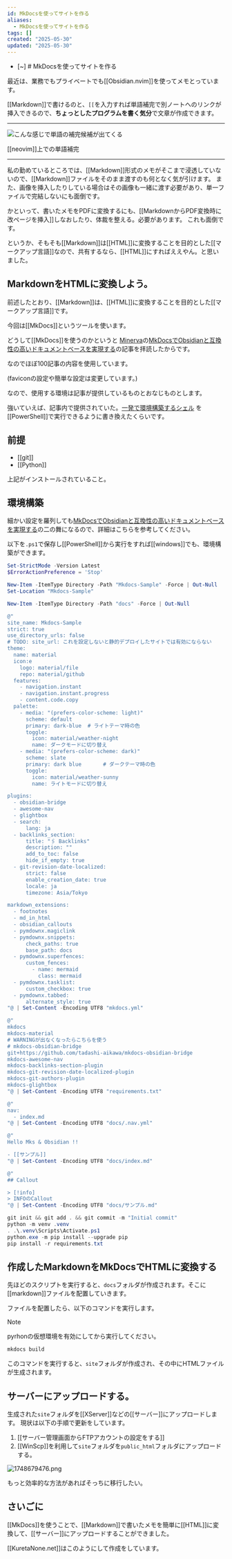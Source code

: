 ```yaml
---
id: MkDocsを使ってサイトを作る
aliases:
  - MkDocsを使ってサイトを作る
tags: []
created: "2025-05-30"
updated: "2025-05-30"
---
```


- [~] # MkDocsを使ってサイトを作る

最近は、業務でもプライベートでも[[Obsidian.nvim]]を使ってメモとっています。

[[Markdown]]で書けるのと、`[[`を入力すれば単語補完で別ノートへのリンクが挿入できるので、**ちょっとしたプログラムを書く気分**で文章が作成できます。

----

![こんな感じで単語の補完候補が出てくる](res/1748665975.png)

[[neovim]]上での単語補完

---

私の勤めているところでは、[[Markdown]]形式のメモがそこまで浸透していないので、[[Markdown]]ファイルをそのまま渡すのも何となく気が引けます。
また、画像を挿入したりしている場合はその画像も一緒に渡す必要があり、単一ファイルで完結しないにも面倒です。

かといって、書いたメモをPDFに変換するにも、[[MarkdownからPDF変換時に改ページを挿入]]しなおしたり、体裁を整える。必要があります。
これも面倒です。

というか、そもそも[[Markdown]]は[[HTML]]に変換することを目的とした[[マークアップ言語]]なので、共有するなら、[[HTML]]にすればええやん。と思いました。

## MarkdownをHTMLに変換しよう。

前述したとおり、[[Markdown]]は、[[HTML]]に変換することを目的とした[[マークアップ言語]]です。

今回は[[MkDocs]]というツールを使います。

どうして[[MkDocs]]を使うのかというと
[Minerva](https://minerva.mamansoft.net/Home)の[MkDocsでObsidianと互換性の高いドキュメントベースを実現する](https://minerva.mamansoft.net/%F0%9F%93%98Articles/%F0%9F%93%98MkDocs%E3%81%A7Obsidian%E3%81%A8%E4%BA%92%E6%8F%9B%E6%80%A7%E3%81%AE%E9%AB%98%E3%81%84%E3%83%89%E3%82%AD%E3%83%A5%E3%83%A1%E3%83%B3%E3%83%88%E3%83%99%E3%83%BC%E3%82%B9%E3%82%92%E5%AE%9F%E7%8F%BE%E3%81%99%E3%82%8B)の記事を拝読したからです。

なのでほぼ100記事の内容を使用しています。

(faviconの設定や簡単な設定は変更しています。)

なので、使用する環境は記事が提供しているものとおなじものとします。

強いていえば、記事内で提供されていた。[一発で環境構築するシェル](https://minerva.mamansoft.net/%F0%9F%93%98Articles/%F0%9F%93%98MkDocs%E3%81%A7Obsidian%E3%81%A8%E4%BA%92%E6%8F%9B%E6%80%A7%E3%81%AE%E9%AB%98%E3%81%84%E3%83%89%E3%82%AD%E3%83%A5%E3%83%A1%E3%83%B3%E3%83%88%E3%83%99%E3%83%BC%E3%82%B9%E3%82%92%E5%AE%9F%E7%8F%BE%E3%81%99%E3%82%8B#%E4%B8%80%E7%99%BA%E3%81%A7%E7%92%B0%E5%A2%83%E6%A7%8B%E7%AF%89%E3%81%99%E3%82%8B%E3%82%B7%E3%82%A7%E3%83%AB)
を[[PowerShell]]で実行できるように書き換えたくらいです。

## 前提

- [[git]]
- [[Python]] 

上記がインストールされていること。

## 環境構築

細かい設定を羅列しても[MkDocsでObsidianと互換性の高いドキュメントベースを実現する](https://minerva.mamansoft.net/%F0%9F%93%98Articles/%F0%9F%93%98MkDocs%E3%81%A7Obsidian%E3%81%A8%E4%BA%92%E6%8F%9B%E6%80%A7%E3%81%AE%E9%AB%98%E3%81%84%E3%83%89%E3%82%AD%E3%83%A5%E3%83%A1%E3%83%B3%E3%83%88%E3%83%99%E3%83%BC%E3%82%B9%E3%82%92%E5%AE%9F%E7%8F%BE%E3%81%99%E3%82%8B)の二の舞になるので、詳細はこちらを参考してください。

以下を`.ps1`で保存し[[PowerShell]]から実行をすれば[[windows]]でも、環境構築ができます。

```powershell
Set-StrictMode -Version Latest
$ErrorActionPreference = 'Stop'

New-Item -ItemType Directory -Path "Mkdocs-Sample" -Force | Out-Null
Set-Location "Mkdocs-Sample"

New-Item -ItemType Directory -Path "docs" -Force | Out-Null

@"
site_name: Mkdocs-Sample
strict: true
use_directory_urls: false
# TODO: site_url: これを設定しないと静的デプロイしたサイトでは有効にならない
theme:
  name: material
  icon:e
    logo: material/file
    repo: material/github
  features:
    - navigation.instant
    - navigation.instant.progress
    - content.code.copy
  palette:
    - media: "(prefers-color-scheme: light)"
      scheme: default
      primary: dark-blue  # ライトテーマ時の色
      toggle:
        icon: material/weather-night
        name: ダークモードに切り替え
    - media: "(prefers-color-scheme: dark)"
      scheme: slate
      primary: dark blue       # ダークテーマ時の色
      toggle:
        icon: material/weather-sunny
        name: ライトモードに切り替え

plugins:
  - obsidian-bridge
  - awesome-nav
  - glightbox
  - search:
      lang: ja
  - backlinks_section:
      title: "🖇️ Backlinks"
      description: ""
      add_to_toc: false
      hide_if_empty: true
  - git-revision-date-localized:
      strict: false
      enable_creation_date: true
      locale: ja
      timezone: Asia/Tokyo

markdown_extensions:
  - footnotes
  - md_in_html
  - obsidian_callouts
  - pymdownx.magiclink
  - pymdownx.snippets:
      check_paths: true
      base_path: docs
  - pymdownx.superfences:
      custom_fences:
        - name: mermaid
          class: mermaid
  - pymdownx.tasklist:
      custom_checkbox: true
  - pymdownx.tabbed:
      alternate_style: true
"@ | Set-Content -Encoding UTF8 "mkdocs.yml"

@"
mkdocs
mkdocs-material
# WARNINGが出なくなったらこちらを使う
# mkdocs-obsidian-bridge
git+https://github.com/tadashi-aikawa/mkdocs-obsidian-bridge
mkdocs-awesome-nav
mkdocs-backlinks-section-plugin
mkdocs-git-revision-date-localized-plugin
mkdocs-git-authors-plugin
mkdocs-glightbox
"@ | Set-Content -Encoding UTF8 "requirements.txt"

@"
nav:
  - index.md
"@ | Set-Content -Encoding UTF8 "docs/.nav.yml"

@"
Hello Mks & Obsidian !!

- [[サンプル]]
"@ | Set-Content -Encoding UTF8 "docs/index.md"

@"
## Callout

> [!info]
> INFOのCallout
"@ | Set-Content -Encoding UTF8 "docs/サンプル.md"

git init && git add . && git commit -m "Initial commit"
python -m venv .venv
. .\.venv\Scripts\Activate.ps1
python.exe -m pip install --upgrade pip
pip install -r requirements.txt
```

## 作成したMarkdownをMkDocsでHTMLに変換する

先ほどのスクリプトを実行すると、`docs`フォルダが作成されます。そこに[[markdown]]ファイルを配置していきます。

ファイルを配置したら、以下のコマンドを実行します。

> [!NOTE]
> pyrhonの仮想環境を有効にしてから実行してください。

```PowerShell
mkdocs build
```

このコマンドを実行すると、`site`フォルダが作成され、その中にHTMLファイルが生成されます。

## サーバーにアップロードする。

生成された`site`フォルダを[[XServer]]などの[[サーバー]]にアップロードします。
現状は以下の手順で更新をしています。

1. [[サーバー管理画面からFTPアカウントの設定をする]]
2. [[WinScp]]を利用して`site`フォルダを`public_html`フォルダにアップロードする。

![1748679476.png](res/1748679476.png)

もっと効率的な方法があればそっちに移行したい。

## さいごに

[[MkDocs]]を使うことで、[[Markdown]]で書いたメモを簡単に[[HTML]]に変換して、[[サーバー]]にアップロードすることができました。

[[KuretaNone.net]]はこのようにして作成をしています。
